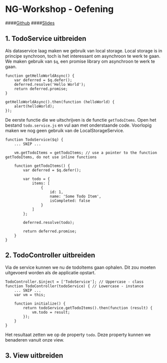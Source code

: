 # NG-Workshop - Oefening
####[Github](https://github.com/dietergoetelen/ng-workshop)
####[Slides](https://slides.com/dietergoetelen/deck/edit)

## 1. TodoService uitbreiden
Als dataservice laag maken we gebruik van local storage. Local storage is in principe synchroon, toch is het interessant om asynchroon te werk te gaan. We maken gebruik van `$q`, een promise library om asynchroon te werk te gaan. 

```
function getHelloWorldAsync() {
    var deferred = $q.defer();
    deferred.resolve('Hello World');
    return deferred.promise;
}

getHelloWorldAsync().then(function (helloWorld) {
    alert(helloWorld);
});
```

De eerste functie die we uitschrijven is de functie `getTodoItems`.
Open het bestand `todo.service.js` en vul aan met onderstaande code.
Voorlopig maken we nog geen gebruik van de LocalStorageService.
```
function TodoService($q) {
    ... SNIP ...
    
    vm.getTodoItems = getTodoItems; // use a pointer to the function getTodoItems, do not use inline functions
    
    function getTodoItems() {
        var deferred = $q.defer();
        
        var todo = {
            items: [
                {
                    id: 1,
                    name: 'Some Todo Item',
                    isCompleted: false
                }
            ]
        };
        
        deferred.resolve(todo);
        
        return deferred.promise;
    }
}
```

## 2. TodoController uitbreiden
Via de service kunnen we nu de todoItems gaan ophalen. Dit zou moeten uitgevoerd worden als de applicatie opstart. 
```
TodoController.$inject = ['TodoService']; // Uppercase - class
function TodoController(todoService) { // Lowercase - instance
    ... SNIP ...
    var vm = this;
    
    function initialize() {
        return todoService.getTodoItems().then(function (result) {
            vm.todo = result;
        });
    }
}
```
Het resultaat zetten we op de property `todo`. Deze property kunnen we benaderen vanuit onze view. 

## 3. View uitbreiden

